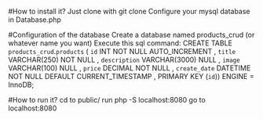 #How to install it?
Just clone with git clone
Configure your mysql database in Database.php

#Configuration of the database
Create a database named products_crud (or whatever name you want)
Execute this sql command:
CREATE TABLE `products_crud`.`products` ( `id` INT NOT NULL AUTO_INCREMENT , `title` VARCHAR(250) NOT NULL , `description` VARCHAR(3000) NULL , `image` VARCHAR(100) NULL , `price` DECIMAL NOT NULL , `create_date` DATETIME NOT NULL DEFAULT CURRENT_TIMESTAMP , PRIMARY KEY (`id`)) ENGINE = InnoDB; 

#How to run it?
cd to public/
run php -S localhost:8080
go to localhost:8080
